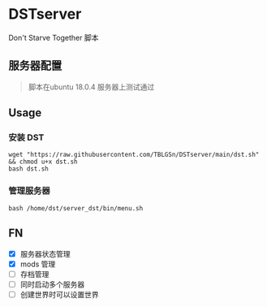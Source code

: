 # DSTserver
Don't Starve Together 脚本
## 服务器配置
> 脚本在ubuntu 18.0.4 服务器上测试通过

## Usage
### 安装 DST
```shell
wget "https://raw.githubusercontent.com/TBLGSn/DSTserver/main/dst.sh" && chmod u+x dst.sh
bash dst.sh
```
### 管理服务器
```shell
bash /home/dst/server_dst/bin/menu.sh
```

## FN
- [x] 服务器状态管理
- [x] mods  管理
- [ ] 存档管理
- [ ] 同时启动多个服务器 
- [ ] 创建世界时可以设置世界
